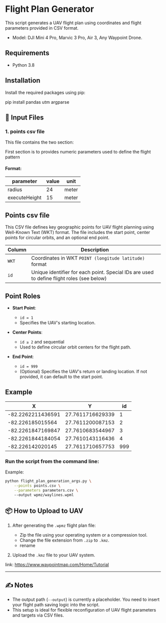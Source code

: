 
# Flight Plan Generator

This script generates a UAV flight plan using coordinates and flight parameters provided in CSV format.
- Model: DJI Mini 4 Pro, Marvic 3 Pro, Air 3, Any Waypoint Drone. 

## Requirements

- Python 3.8

## Installation

Install the required packages using pip:


pip install pandas utm argparse


## 📄 Input Files

### 1. points csv file

This file contains the two section:

First section is to provides numeric parameters used to define the flight pattern

#### Format:
| parameter           | value |  unit  |
|---------------------|-------|--------|
| radius              | 24    |  meter |
| executeHeight       | 15    |  meter |

## Points csv file

This CSV file defines key geographic points for UAV flight planning using Well-Known Text (WKT) format. The file includes the start point, center points for circular orbits, and an optional end point.


| Column | Description |
|--------|-------------|
| `WKT`  | Coordinates in WKT `POINT (longitude latitude)` format |
| `id`   | Unique identifier for each point. Special IDs are used to define flight roles (see below) |

## Point Roles

- **Start Point**:  
  - `id = 1`  
  - Specifies the UAV's starting location.

- **Center Points**:  
  - `id ≥ 2` and sequential  
  - Used to define circular orbit centers for the flight path.

- **End Point**:  
  - `id = 999`  
  - (Optional) Specifies the UAV's return or landing location. If not provided, it can default to the start point.

## Example

|X|Y|id|
|--------------------|----------------------|---|
|-82.2262211436591| 27.7611716629339| 1 |
|-82.226185015564| 27.7611200087153| 2 |
|-82.2261847169847| 27.7610683544967| 3 |
|-82.2261844184054| 27.7610143116436| 4 |
|-82.226142020145| 27.7611710657753| 999 |


### Run the script from the command line:

Example:

```bash
python flight_plan_generation_args.py \
    --points points.csv \
    --parameters parameters.csv \  
    --output wpmz/waylines.wpml
```
## 📦 How to Upload to UAV

1. After generating the `.wpmz` flight plan file:
   - Zip the file using your operating system or a compression tool.
   - Change the file extension from `.zip` to `.kmz`.
   - rename

2. Upload the `.kmz` file to your UAV system.

link: https://www.waypointmap.com/Home/Tutorial

---

## ✍️ Notes

- The output path (`--output`) is currently a placeholder. You need to insert your flight path saving logic into the script.
- This setup is ideal for flexible reconfiguration of UAV flight parameters and targets via CSV files.

